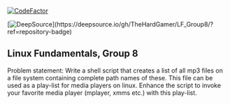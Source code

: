 [![CodeFactor](https://www.codefactor.io/repository/github/thehardgamer/lf_group8/badge)](https://www.codefactor.io/repository/github/thehardgamer/lf_group8)

[![DeepSource](https://deepsource.io/gh/TheHardGamer/LF_Group8.svg/?label=active+issues&show_trend=true&token=SBgmrS95Bmht15r-DVZbhYc_)](https://deepsource.io/gh/TheHardGamer/LF_Group8/?ref=repository-badge)

## Linux Fundamentals, Group 8
Problem statement: Write a shell script that creates a list of all mp3 files on a file system containing complete path names of these. This file can be used as a play-list for media players on linux. Enhance the script to invoke your favorite media player (mplayer, xmms etc.) with this play-list.
